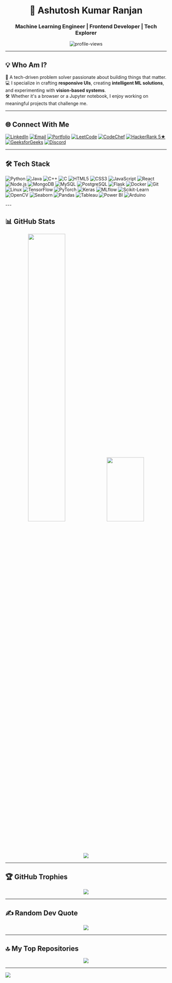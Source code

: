 <h1 align="center">🚀 Ashutosh Kumar Ranjan</h1>
<h3 align="center">Machine Learning Engineer | Frontend Developer | Tech Explorer</h3>

<p align="center">
  <img src="https://komarev.com/ghpvc/?username=ashutoshkumar18&label=Profile%20views&color=0e75b6&style=flat" alt="profile-views" />
</p>

---

## 💡 Who Am I?
🌱 A tech-driven problem solver passionate about building things that matter.<br>
💻 I specialize in crafting **responsive UIs**, creating **intelligent ML solutions**, and experimenting with **vision‑based systems**.<br>
🛠️ Whether it's a browser or a Jupyter notebook, I enjoy working on meaningful projects that challenge me.<br>

---

## 🌐 Connect With Me
[![LinkedIn](https://img.shields.io/badge/LinkedIn-%230077B5.svg?logo=linkedin&logoColor=white)](https://www.linkedin.com/in/ashutoshkumarranjan/)
[![Email](https://img.shields.io/badge/Email-D14836?logo=gmail&logoColor=white)](mailto:ashutosh.ranjan.ds@gmail.com)
[![Portfolio](https://img.shields.io/badge/Portfolio-000000?logo=vercel&logoColor=white)](https://ashutoshkumarranjan.vercel.app)
[![LeetCode](https://img.shields.io/badge/LeetCode-FFA116?logo=leetcode&logoColor=white)](https://www.leetcode.com/ashutoshranjan_7)
[![CodeChef](https://img.shields.io/badge/CodeChef-5B4638?logo=codechef&logoColor=white)](https://www.codechef.com/users/ashutoshkr_7)
[![HackerRank 5★](https://img.shields.io/badge/HackerRank-5★-2EC866?&logo=hackerrank&logoColor=white&labelColor=2EC866&color=FFD700)](https://www.hackerrank.com/profile/ashutoshranjan7)
[![GeeksforGeeks](https://img.shields.io/badge/GeeksforGeeks-0F9D58?logo=geeksforgeeks&logoColor=white)](https://auth.geeksforgeeks.org/user/ashutosh_ranjan206)
[![Discord](https://img.shields.io/badge/Discord-%237289DA.svg?&logo=discord&logoColor=white)](https://discord.gg/v7jZjtYHc3)

---

## 🛠 Tech Stack 
<p align="left">
  <img src="https://img.shields.io/badge/Python-14354C?style=for-the-badge&logo=python&logoColor=white" alt="Python" />
  <img src="https://img.shields.io/badge/Java-007396?style=for-the-badge&logo=java&logoColor=white" alt="Java" />
  <img src="https://img.shields.io/badge/C++-00599C?style=for-the-badge&logo=c%2b%2b&logoColor=white" alt="C++" />
  <img src="https://img.shields.io/badge/C-A8B9CC?style=for-the-badge&logo=c&logoColor=white" alt="C" />
  <img src="https://img.shields.io/badge/HTML5-E34F26?style=for-the-badge&logo=html5&logoColor=white" alt="HTML5" />
  <img src="https://img.shields.io/badge/CSS3-1572B6?style=for-the-badge&logo=css3&logoColor=white" alt="CSS3" />
  <img src="https://img.shields.io/badge/JavaScript-F7DF1E?style=for-the-badge&logo=javascript&logoColor=black" alt="JavaScript" />
  <img src="https://img.shields.io/badge/React-20232A?style=for-the-badge&logo=react&logoColor=61DAFB" alt="React" />
  <img src="https://img.shields.io/badge/Node.js-339933?style=for-the-badge&logo=nodedotjs&logoColor=white" alt="Node.js" />
  <img src="https://img.shields.io/badge/MongoDB-47A248?style=for-the-badge&logo=mongodb&logoColor=white" alt="MongoDB" />
  <img src="https://img.shields.io/badge/MySQL-4479A1?style=for-the-badge&logo=mysql&logoColor=white" alt="MySQL" />
  <img src="https://img.shields.io/badge/PostgreSQL-336791?style=for-the-badge&logo=postgresql&logoColor=white" alt="PostgreSQL" />
  <img src="https://img.shields.io/badge/Flask-000000?style=for-the-badge&logo=flask&logoColor=white" alt="Flask" />
  <img src="https://img.shields.io/badge/Docker-2496ED?style=for-the-badge&logo=docker&logoColor=white" alt="Docker" />
  <img src="https://img.shields.io/badge/Git-F05032?style=for-the-badge&logo=git&logoColor=white" alt="Git" />
  <img src="https://img.shields.io/badge/Linux-FCC624?style=for-the-badge&logo=linux&logoColor=black" alt="Linux" />
  <img src="https://img.shields.io/badge/TensorFlow-FF6F00?style=for-the-badge&logo=tensorflow&logoColor=white" alt="TensorFlow" />
  <img src="https://img.shields.io/badge/PyTorch-EE4C2C?style=for-the-badge&logo=pytorch&logoColor=white" alt="PyTorch" />
  <img src="https://img.shields.io/badge/Keras-D00000?style=for-the-badge&logo=keras&logoColor=white" alt="Keras" />
  <img src="https://img.shields.io/badge/MLflow-012970?style=for-the-badge&logo=mlflow&logoColor=white" alt="MLflow" />
  <img src="https://img.shields.io/badge/Scikit--Learn-F7931E?style=for-the-badge&logo=scikitlearn&logoColor=white" alt="Scikit-Learn" />
  <img src="https://img.shields.io/badge/OpenCV-5C3EE8?style=for-the-badge&logo=opencv&logoColor=white" alt="OpenCV" />
  <img src="https://img.shields.io/badge/Seaborn-4B8BBE?style=for-the-badge&logo=seaborn&logoColor=white" alt="Seaborn" />
  <img src="https://img.shields.io/badge/Pandas-150458?style=for-the-badge&logo=pandas&logoColor=white" alt="Pandas" />
  <img src="https://img.shields.io/badge/Tableau-E97627?style=for-the-badge&logo=tableau&logoColor=white" alt="Tableau" />
  <img src="https://img.shields.io/badge/Power%20BI-F2C811?style=for-the-badge&logo=powerbi&logoColor=black" alt="Power BI" />
  <img src="https://img.shields.io/badge/Arduino-00979D?style=for-the-badge&logo=arduino&logoColor=white" alt="Arduino" />
</p>
---

## 📊 GitHub Stats
<div align="center">

<!-- GitHub Stats -->
<img src="https://github-readme-stats.vercel.app/api?username=ashutoshkumar18&show_icons=true&theme=tokyonight&title_color=00FFFF&text_color=FFFFFF&icon_color=00FFFF&hide_border=true&border_radius=10" width="48%" />

<!-- Top Languages -->
<img src="https://github-readme-stats.vercel.app/api/top-langs/?username=ashutoshkumar18&layout=compact&theme=tokyonight&title_color=00FFFF&text_color=FFFFFF&hide_border=true&border_radius=10" width="48%" height="200px" />

<br><br>

<!-- GitHub Streak -->
<img src="https://github-readme-streak-stats.herokuapp.com?user=ashutoshkumar18&theme=tokyonight&ring=00FFFF&fire=00FFFF&currStreakLabel=00FFFF&hide_border=true&border_radius=10" />

</div>



---

## 🏆 GitHub Trophies
<p align="center">
  <img src="https://github-profile-trophy.vercel.app/?username=ashutoshkumar18&theme=onedark&no-frame=true&no-bg=true&margin-w=4" />
</p>

---

## ✍️ Random Dev Quote
<p align="center">
  <img src="https://quotes-github-readme.vercel.app/api?type=horizontal&theme=dark" />
</p>

---

## 🔝 My Top Repositories
<p align="center">
  <img src="https://github-contributor-stats.vercel.app/api?username=ashutoshkumar18&limit=5&theme=dark&combine_all_yearly_contributions=true" />
</p>

---

[![](https://visitcount.itsvg.in/api?id=ashutoshkumar18&icon=2&color=1)](https://visitcount.itsvg.in)

<!-- Proudly personalized for Ashutosh Kumar Ranjan -->
